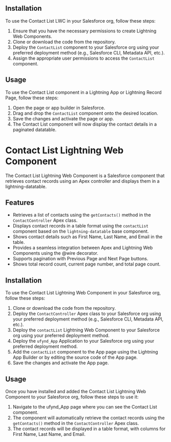 

## Installation

To use the Contact List LWC in your Salesforce org, follow these steps:

1. Ensure that you have the necessary permissions to create Lightning Web Components.
2. Clone or download the code from the repository.
3. Deploy the `ContactList` component to your Salesforce org using your preferred deployment method (e.g., Salesforce CLI, Metadata API, etc.).
4. Assign the appropriate user permissions to access the `ContactList` component.

## Usage

To use the Contact List component in a Lightning App or Lightning Record Page, follow these steps:

1. Open the page or app builder in Salesforce.
2. Drag and drop the `ContactList` component onto the desired location.
3. Save the changes and activate the page or app.
4. The Contact List component will now display the contact details in a paginated datatable.


# Contact List Lightning Web Component

The Contact List Lightning Web Component is a Salesforce component that retrieves contact records using an Apex controller and displays them in a lightning-datatable.

## Features

- Retrieves a list of contacts using the `getContacts()` method in the `ContactController` Apex class.
- Displays contact records in a table format using the `contactList` component based on the `lightning-datatable` base component.
- Shows contact details such as First Name, Last Name, and Email in the table.
- Provides a seamless integration between Apex and Lightning Web Components using the @wire decorator.
- Supports pagination with Previous Page and Next Page buttons.
- Shows total record count, current page number, and total page count.

## Installation

To use the Contact List Lightning Web Component in your Salesforce org, follow these steps:

1. Clone or download the code from the repository.
2. Deploy the `ContactController` Apex class to your Salesforce org using your preferred deployment method (e.g., Salesforce CLI, Metadata API, etc.).
3. Deploy the `contactList` Lightning Web Component to your Salesforce org using your preferred deployment method.
4. Deploy the `ufynd_App` Application to your Salesforce org using your preferred deployment method.
5. Add the `contactList` component to the App page using the Lightning App Builder or by editing the source code of the App page.
6. Save the changes and activate the App page.

## Usage

Once you have installed and added the Contact List Lightning Web Component to your Salesforce org, follow these steps to use it:

1. Navigate to the ufynd_App page where you can see the Contact List component.
2. The component will automatically retrieve the contact records using the `getContacts()` method in the `ContactController` Apex class.
3. The contact records will be displayed in a table format, with columns for First Name, Last Name, and Email.

